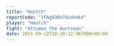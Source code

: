 ```yaml
---
title: "Heùtch"
reportCode: "1FAg938n7dc4hmkY"
player: "Heùtch"
fight: "Attumen the Huntsman"
date: 2021-09-12T20:20:12.967000+00:00
---
```

